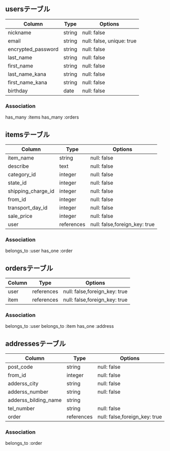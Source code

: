 ## usersテーブル

|Column                |Type          |Options                          |
|----------------------|--------------|---------------------------------|
|nickname              |string        |null: false                      |
|email                 |string        |null: false, unique: true        |
|encrypted_password    |string        |null: false                      |
|last_name             |string        |null: false                      |
|first_name            |string        |null: false                      |
|last_name_kana        |string        |null: false                      |
|first_name_kana       |string        |null: false                      |
|birthday              |date          |null: false                      |

### Association
has_many :items
has_many :orders

## itemsテーブル

|Column                |Type          |Options                          |
|----------------------|--------------|---------------------------------|
|item_name             |string        |null: false                      |
|describe              |text          |null: false                      |
|category_id           |integer       |null: false                      | <!-- Activehash -->
|state_id              |integer       |null: false                      | <!-- Activehash -->
|shipping_charge_id    |integer       |null: false                      | <!-- Activehash -->
|from_id               |integer       |null: false                      | <!-- Activehash -->
|transport_day_id      |integer       |null: false                      | <!-- Activehash --> 
|sale_price            |integer       |null: false                      |
|user                  |references    |null: false,foreign_key: true    |

### Association
belongs_to :user
has_one :order


## ordersテーブル

|Column                |Type          |Options                          |
|----------------------|--------------|---------------------------------|
|user                  |references    |null: false,foreign_key: true    |
|item                  |references    |null: false,foreign_key: true    |


### Association
belongs_to :user
belongs_to :item
has_one :address

## addressesテーブル

|Column                |Type          |Options                          |
|----------------------|--------------|---------------------------------|
|post_code             |string        |null: false                      |
|from_id               |integer       |null: false                      | <!-- Activehash -->
|adderss_city          |string        |null: false                      |
|adderss_number        |string        |null: false                      |
|adderss_bilding_name  |string        |                                 |
|tel_number            |string        |null: false                      |
|order                 |references    |null: false,foreign_key: true    |

### Association
belongs_to :order
